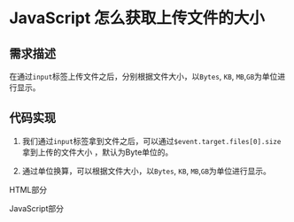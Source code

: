 # JavaScript 怎么获取上传文件的大小
## 需求描述
在通过`input`标签上传文件之后，分别根据文件大小，以`Bytes`, `KB`, `MB`,`GB`为单位进行显示。

## 代码实现
1. 我们通过`input`标签拿到文件之后，可以通过`$event.target.files[0].size`拿到上传的文件大小
，默认为Byte单位的。

2. 通过单位换算，可以根据文件大小，以`Bytes`, `KB`, `MB`,`GB`为单位进行显示。

HTML部分

JavaScript部分